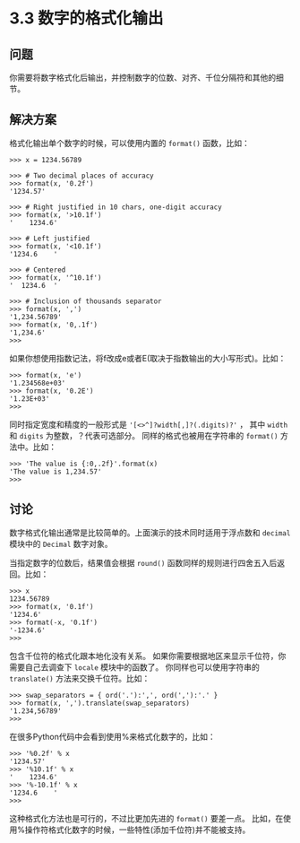 

# 3.3 数字的格式化输出

## 问题

你需要将数字格式化后输出，并控制数字的位数、对齐、千位分隔符和其他的细节。

## 解决方案

格式化输出单个数字的时候，可以使用内置的 `format()` 函数，比如：

    
    
    >>> x = 1234.56789
    
    >>> # Two decimal places of accuracy
    >>> format(x, '0.2f')
    '1234.57'
    
    >>> # Right justified in 10 chars, one-digit accuracy
    >>> format(x, '>10.1f')
    '    1234.6'
    
    >>> # Left justified
    >>> format(x, '<10.1f')
    '1234.6    '
    
    >>> # Centered
    >>> format(x, '^10.1f')
    '  1234.6  '
    
    >>> # Inclusion of thousands separator
    >>> format(x, ',')
    '1,234.56789'
    >>> format(x, '0,.1f')
    '1,234.6'
    >>>
    

如果你想使用指数记法，将f改成e或者E(取决于指数输出的大小写形式)。比如：

    
    
    >>> format(x, 'e')
    '1.234568e+03'
    >>> format(x, '0.2E')
    '1.23E+03'
    >>>
    

同时指定宽度和精度的一般形式是 `'[<>^]?width[,]?(.digits)?'` ， 其中 `width` 和 `digits`
为整数，？代表可选部分。 同样的格式也被用在字符串的 `format()` 方法中。比如：

    
    
    >>> 'The value is {:0,.2f}'.format(x)
    'The value is 1,234.57'
    >>>
    

## 讨论

数字格式化输出通常是比较简单的。上面演示的技术同时适用于浮点数和 `decimal` 模块中的 `Decimal` 数字对象。

当指定数字的位数后，结果值会根据 `round()` 函数同样的规则进行四舍五入后返回。比如：

    
    
    >>> x
    1234.56789
    >>> format(x, '0.1f')
    '1234.6'
    >>> format(-x, '0.1f')
    '-1234.6'
    >>>
    

包含千位符的格式化跟本地化没有关系。 如果你需要根据地区来显示千位符，你需要自己去调查下 `locale` 模块中的函数了。 你同样也可以使用字符串的
`translate()` 方法来交换千位符。比如：

    
    
    >>> swap_separators = { ord('.'):',', ord(','):'.' }
    >>> format(x, ',').translate(swap_separators)
    '1.234,56789'
    >>>
    

在很多Python代码中会看到使用%来格式化数字的，比如：

    
    
    >>> '%0.2f' % x
    '1234.57'
    >>> '%10.1f' % x
    '    1234.6'
    >>> '%-10.1f' % x
    '1234.6    '
    >>>
    

这种格式化方法也是可行的，不过比更加先进的 `format()` 要差一点。 比如，在使用%操作符格式化数字的时候，一些特性(添加千位符)并不能被支持。

